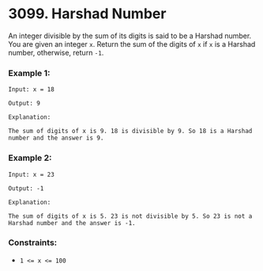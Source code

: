 # 3099. Harshad Number

An integer divisible by the sum of its digits is said to be a Harshad number. You are given an integer `x`. Return the sum of the digits of `x` if `x` is a Harshad number, otherwise, return `-1`.

### Example 1:

```
Input: x = 18

Output: 9

Explanation:

The sum of digits of x is 9. 18 is divisible by 9. So 18 is a Harshad number and the answer is 9.
```

### Example 2:

```
Input: x = 23

Output: -1

Explanation:

The sum of digits of x is 5. 23 is not divisible by 5. So 23 is not a Harshad number and the answer is -1.
```

### Constraints:

- `1 <= x <= 100`
